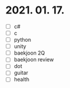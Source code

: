 # 2021. 01. 17.
- [ ] c#
- [ ] c
- [ ] python
- [ ] unity
- [ ] baekjoon 2Q
- [ ] baekjoon review
- [ ] dot
- [ ] guitar
- [ ] health
